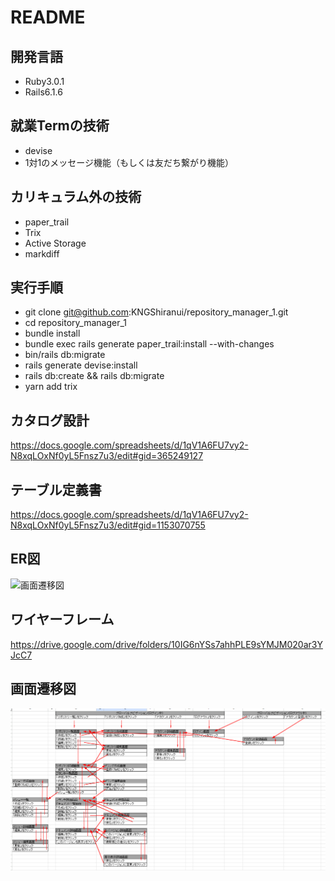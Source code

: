 # README

## 開発言語
- Ruby3.0.1
- Rails6.1.6

## 就業Termの技術
- devise
- 1対1のメッセージ機能（もしくは友だち繋がり機能）

## カリキュラム外の技術
- paper_trail
- Trix
- Active Storage
- markdiff

## 実行手順
- git clone git@github.com:KNGShiranui/repository_manager_1.git
- cd repository_manager_1
- bundle install
- bundle exec rails generate paper_trail:install --with-changes
- bin/rails db:migrate
- rails generate devise:install
- rails db:create && rails db:migrate
- yarn add trix

## カタログ設計
  https://docs.google.com/spreadsheets/d/1qV1A6FU7vy2-N8xqLOxNf0yL5Fnsz7u3/edit#gid=365249127
## テーブル定義書
  https://docs.google.com/spreadsheets/d/1qV1A6FU7vy2-N8xqLOxNf0yL5Fnsz7u3/edit#gid=1153070755
## ER図
  ![画面遷移図](https://github.com/KNGShiranui/Writer-s-base/blob/introduction_of_devise/image/ER%E5%9B%B3.png)
## ワイヤーフレーム
  https://drive.google.com/drive/folders/10IG6nYSs7ahhPLE9sYMJM020ar3YJcC7
## 画面遷移図
  ![画面遷移図](https://github.com/KNGShiranui/Writer-s-base/blob/introduction_of_devise/image/%E7%94%BB%E9%9D%A2%E9%81%B7%E7%A7%BB%E5%9B%B3.png)
